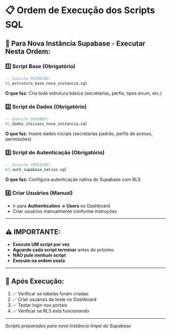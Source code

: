 # 📋 Ordem de Execução dos Scripts SQL

## 🎯 Para Nova Instância Supabase - Executar Nesta Ordem:

### 1️⃣ **Script Base (Obrigatório)**
```sql
-- Execute PRIMEIRO:
01_estrutura_base_nova_instancia.sql
```
**O que faz:** Cria toda estrutura básica (secretarias, perfis, tipos enum, etc.)

### 2️⃣ **Script de Dados (Obrigatório)**  
```sql
-- Execute SEGUNDO:
02_dados_iniciais_nova_instancia.sql
```
**O que faz:** Insere dados iniciais (secretarias padrão, perfis de acesso, permissões)

### 3️⃣ **Script de Autenticação (Obrigatório)**
```sql
-- Execute TERCEIRO:
03_auth_supabase_nativo.sql
```
**O que faz:** Configura autenticação nativa do Supabase com RLS

### 4️⃣ **Criar Usuários (Manual)**
- Ir para **Authentication → Users** no Dashboard
- Criar usuários manualmente conforme instruções

---

## ⚠️ IMPORTANTE:

- **Execute UM script por vez**
- **Aguarde cada script terminar** antes do próximo
- **NÃO pule nenhum script**
- **Execute na ordem exata**

---

## 🧪 Após Execução:

1. ✅ Verificar se tabelas foram criadas
2. ✅ Criar usuários de teste no Dashboard
3. ✅ Testar login nos portais
4. ✅ Verificar se RLS está funcionando

---

*Scripts preparados para nova instância limpa do Supabase*